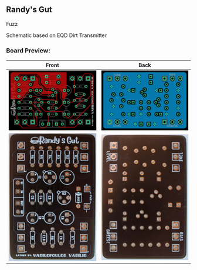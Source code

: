 ## Randy's Gut

Fuzz

Schematic based on EQD Dirt Transmitter

### Board Preview: 

Front             |  Back
:-------------------------:|:-------------------------:
<img src="Randys_Gut_Front.png?raw=true">  |  <img src="Randys_Gut_Back.png?raw=true">
<img src="Randys_picf.jpg?raw=true">  |  <img src="Randys_picb.jpg?raw=true">